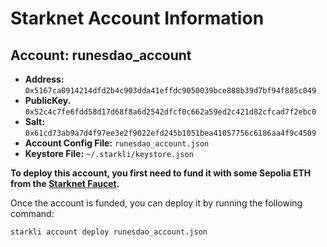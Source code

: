 # Starknet Account Information

## Account: runesdao_account

*   **Address:** `0x5167ca8914214dfd2b4c903dda41effdc9050039bce888b39d7bf94f885c049`
*   **PublicKey.**
   `0x52c4c7fe6fdd58d17d68f8a6d2542dfcf0c662a59ed2c421d82cfcad7f2ebc0`
*   **Salt:** `0x61cd73ab9a7d4f97ee3e2f9022efd245b1051bea41057756c6186aa4f9c4509`
*   **Account Config File:** `runesdao_account.json`
*   **Keystore File:** `~/.starkli/keystore.json`

**To deploy this account, you first need to fund it with some Sepolia ETH from the [Starknet Faucet](https://starknet-faucet.vercel.app/).**

Once the account is funded, you can deploy it by running the following command:

```bash
starkli account deploy runesdao_account.json
```
